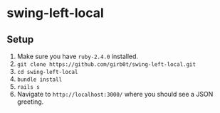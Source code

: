 # swing-left-local

## Setup

1. Make sure you have ```ruby-2.4.0``` installed.
2. ```git clone https://github.com/girb0t/swing-left-local.git```
3. ```cd swing-left-local```
4. ```bundle install```
5. ```rails s```
6. Navigate to ```http://localhost:3000/``` where you should see a JSON greeting.
